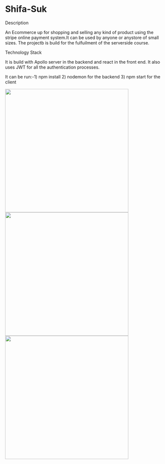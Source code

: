 # Shifa-Suk

Description

An Ecommerce up for shopping and selling any kind of product using the stripe online payment system.It can be used by anyone or anystore of small sizes. The projectb is build for the fulfuilment of the serverside course.


Technology Stack

It is build with Apollo server in the backend and react in the front end. It also uses JWT for all the authentication processes. 

It can be run:-1) npm install
               2) nodemon for the backend
               3) npm start for the client



<img src="client/src/assets/payement.png" width="400">
<img src="client/src/assets/store.png" width="400">
<img src="client/src/assets/userproducts.png" width="400">
